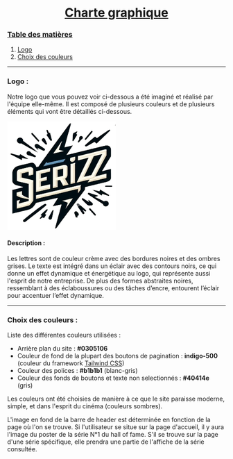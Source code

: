 #   <center><ins> Charte graphique </ins></center>

### <ins>Table des matières</ins>
1. [Logo](#logo)
2. [Choix des couleurs](#choix-des-couleurs)

***

### Logo :

Notre logo que vous pouvez voir ci-dessous a été imaginé et réalisé par l'équipe elle-même.
Il est composé de plusieurs couleurs et de plusieurs éléments qui vont être détaillés ci-dessous.

<img src="../app/public/images/logo.png" alt="Texte alternatif" width="250" height="250" />

#### Description :
Les lettres sont de couleur crème avec des bordures noires et des ombres grises. Le texte est intégré dans un éclair avec des contours noirs, ce qui donne un effet dynamique et énergétique au logo, qui représente aussi l'esprit de notre entreprise. De plus des formes abstraites noires, ressemblant à des éclaboussures ou des tâches d’encre, entourent l’éclair pour accentuer l’effet dynamique.

***

### Choix des couleurs :

Liste des différentes couleurs utilisées : 
- Arrière plan du site : **#0305106**
- Couleur de fond de la plupart des boutons de pagination : **indigo-500** (couleur du framework [Tailwind CSS](https://tailwindcss.com/docs/installation))
- Couleur des polices : **#b1b1b1** (blanc-gris)
- Couleur des fonds de boutons et texte non selectionnés : **#40414e** (gris)

Les couleurs ont été choisies de manière à ce que le site paraisse moderne, simple, et dans l'esprit du cinéma (couleurs sombres).

L'image en fond de la barre de header est déterminée en fonction de la page où l'on se trouve. Si l'utilisateur se situe sur la page d'accueil, il y aura l'image du poster de la série N°1 du hall of fame. S'il se trouve sur la page d'une série spécifique, elle prendra une partie de l'affiche de la série consultée. 


